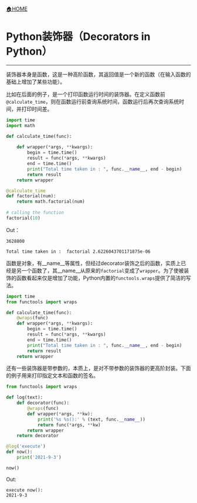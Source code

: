 [🏠HOME](README.md)

# Python装饰器（Decorators in Python）

---

装饰器本身是函数，这是一种高阶函数，其返回值是一个新的函数（在输入函数的基础上增加了某些功能）。

比如在后面的例子，是一个打印函数运行时间的装饰器。在定义函数前`@calculate_time`，则在函数运行前查询系统时间，函数运行后再次查询系统时间，并打印时间差。

```python
import time
import math

def calculate_time(func):
    
    def wrapper(*args, **kwargs):
        begin = time.time()
        result = func(*args, **kwargs)
        end = time.time()
        print("Total time taken in : ", func.__name__, end - begin)
        return result
    return wrapper

@calculate_time
def factorial(num):
    return math.factorial(num)
    
# calling the function
factorial(10)
```
Out：
```
3628800

Total time taken in :  factorial 2.6226043701171875e-06
```

函数是对象，有__name__等属性，但经过decorator装饰之后的函数，实质上已经是另一个函数了，其__name__从原来的`factorial`变成了`wrapper`。为了使被装饰的函数看起来仅是增加了功能，Python内置的`functools.wraps`提供了简洁的写法。

```python
import time
from functools import wraps

def calculate_time(func):
    @wraps(func)
    def wrapper(*args, **kwargs):
        begin = time.time()
        result = func(*args, **kwargs)
        end = time.time()
        print("Total time taken in : ", func.__name__, end - begin)
        return result
    return wrapper
```

还有一些装饰器是带参数的，本质上，是对不带参数的装饰器的更高阶封装。下面的例子用来打印指定文本和函数的签名。

```python
from functools import wraps

def log(text):
    def decorator(func):
        @wraps(func)
        def wrapper(*args, **kw):
            print('%s %s():' % (text, func.__name__))
            return func(*args, **kw)
        return wrapper
    return decorator

@log('execute')
def now():
    print('2021-9-3')

now()
```
Out:
```
execute now():
2021-9-3
```
